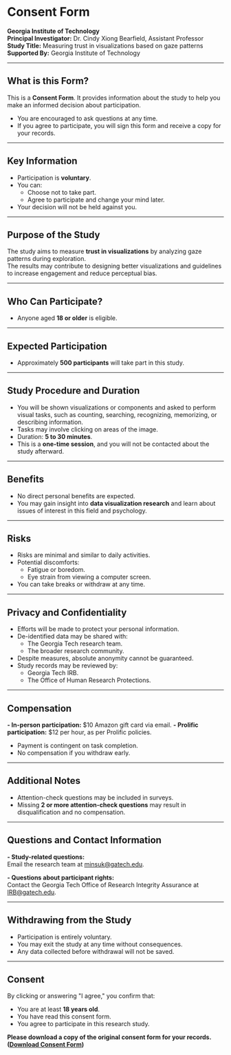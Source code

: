 # Consent Form

**Georgia Institute of Technology**  
**Principal Investigator:** Dr. Cindy Xiong Bearfield, Assistant Professor  
**Study Title:** Measuring trust in visualizations based on gaze patterns  
**Supported By:** Georgia Institute of Technology  

---

## What is this Form?
This is a **Consent Form**. It provides information about the study to help you make an informed decision about participation.  
- You are encouraged to ask questions at any time.
- If you agree to participate, you will sign this form and receive a copy for your records.

---

## Key Information
- Participation is **voluntary**.
- You can:
  - Choose not to take part.
  - Agree to participate and change your mind later.
- Your decision will not be held against you.

---

## Purpose of the Study
The study aims to measure **trust in visualizations** by analyzing gaze patterns during exploration.  
The results may contribute to designing better visualizations and guidelines to increase engagement and reduce perceptual bias.

---

## Who Can Participate?
- Anyone aged **18 or older** is eligible.

---

## Expected Participation
- Approximately **500 participants** will take part in this study.

---

## Study Procedure and Duration
- You will be shown visualizations or components and asked to perform visual tasks, such as counting, searching, recognizing, memorizing, or describing information.
- Tasks may involve clicking on areas of the image.
- Duration: **5 to 30 minutes**.
- This is a **one-time session**, and you will not be contacted about the study afterward.

---

## Benefits
- No direct personal benefits are expected.
- You may gain insight into **data visualization research** and learn about issues of interest in this field and psychology.

---

## Risks
- Risks are minimal and similar to daily activities.
- Potential discomforts:
  - Fatigue or boredom.
  - Eye strain from viewing a computer screen.
- You can take breaks or withdraw at any time.

---

## Privacy and Confidentiality
- Efforts will be made to protect your personal information.
- De-identified data may be shared with:
  - The Georgia Tech research team.
  - The broader research community.
- Despite measures, absolute anonymity cannot be guaranteed.
- Study records may be reviewed by:
  - Georgia Tech IRB.
  - The Office of Human Research Protections.

---

## Compensation
**- In-person participation:** $10 Amazon gift card via email.
**- Prolific participation:** $12 per hour, as per Prolific policies.  
  - Payment is contingent on task completion.
  - No compensation if you withdraw early.

---

## Additional Notes
- Attention-check questions may be included in surveys.
- Missing **2 or more attention-check questions** may result in disqualification and no compensation.

---

## Questions and Contact Information

**- Study-related questions:**  
  Email the research team at [minsuk@gatech.edu](mailto:minsuk@gatech.edu).

**- Questions about participant rights:**  
  Contact the Georgia Tech Office of Research Integrity Assurance at [IRB@gatech.edu](mailto:IRB@gatech.edu).

---

## Withdrawing from the Study
- Participation is entirely voluntary.
- You may exit the study at any time without consequences.  
- Any data collected before withdrawal will not be saved.

---

## Consent
By clicking or answering "I agree," you confirm that:
- You are at least **18 years old**.
- You have read this consent form.
- You agree to participate in this research study.

**Please download a copy of the original consent form for your records. ([Download Consent Form](consent_form.pdf))**
